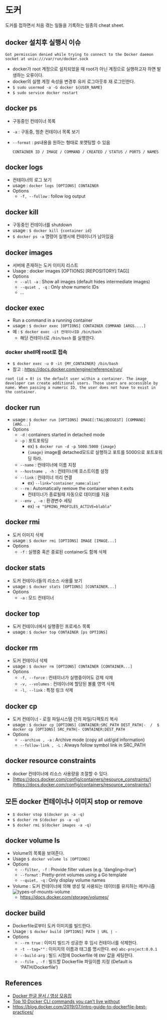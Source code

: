 # 도커
도커를 접하면서 처음 겪는 일들을 기록하는 일종의 cheat sheet.

## docker 설치후 실행시 이슈

```
Got permission denied while trying to connect to the Docker daemon socket at unix:///var/run/docker.sock
```
- docker가 root 계정으로 설치되었을 때 root가 아닌 계정으로 실행하고자 하면 발생하는 오류이다.
- docker의 실행 계정 속성을 변경후 유저 로그아웃후 재 로그인한다.
- `$ sudo usermod -a -G docker ${USER_NAME}`
- `$ sudo service docker restart`


## docker ps
- 구동중인 컨테이너 목록
- `-a` : 구동중, 멈춘 컨테이너 목록 보기
- `--format` : ps내용을 원하는 형태로 포맷팅할 수 있음

	```
	CONTAINER ID / IMAGE / COMMAND / CREATED / STATUS / PORTS / NAMES
	```

## docker logs
- 컨테이너의 로그 보기
- usage : `docker logs [OPTIONS] CONTAINER`
- Options
	- `-f, --follow` : follow log output

## docker kill
- 구동중인 컨테이너를 shutdown
- usage : `$ docker kill {container id}`
- `$ docker ps -a` 명령어 실행시에 컨테이너가 남아있음

## docker images
- 서버에 존재하는 도커 이미지 리스트
- Usage : docker images [OPTIONS] [REPOSITORY[:TAG]]
- Options
	- `--all -a` : Show all images (default hides intermediate images)
	- `--quiet , -q` : Only show numeric IDs
	- ...


## docker exec
- Run a command in a running container
- usage : `$ docker exec [OPTIONS] CONTAINER COMMAND [ARGS....]`
- 예 : `$ docker exec -it 컨테이너ID /bin/bash`
	- 해당 컨테이너로 `/bin/bash` 를 실행한다.

### docker shell에 root로 접속
- `$ docker exec -u 0 -it {MY_CONTAINER} /bin/bash`
- 참고 : https://docs.docker.com/engine/reference/run/

```
root (id = 0) is the default user within a container. The image developer can create additional users. Those users are accessible by name. When passing a numeric ID, the user does not have to exist in the container.
```


## docker run
- usage : `$ docker run [OPTIONS] IMAGE[:TAG|@DIGEST] [COMMAND] [ARG...]`
- Options
	- `-d` : containers started in detached mode
	- `-p` : 포트포워딩
		- ex) `$ docker run -d -p 5000:5000 {image}`
		- `{image}` image를 detached모드로 실행하고 포트를 5000으로 포트포워딩 하라.
  - `--name` : 컨테이너에 이름 지정
  - `--hostname , -h` : 컨테이너에 호스트이름 설정
  - `--link` : 컨테이너 끼리 연결
    - ex) `--link="container_name:alias"`
  - `--rm` : Automatically remove the container when it exits
    - 컨테이너가 종료될때 자동으로 데이터를 지움
  - `--env , -e` : 환경변수 세팅
    - ex) `-e "SPRING_PROFILES_ACTIVE=blabla"`

## docker rmi
- 도커 이미지 삭제
- usage : `$ docker rmi [OPTIONS] IMAGE [IMAGE...]`
- Options
	- `-f` : 실행중 혹은 종료된 container도 함께 삭제
 
## docker stats
- 도커 컨테이너들의 리소스 사용률 보기
- usage : `$ docker stats [OPTIONS] [CONTAINER...]`
- Options
	- `-a` : 모드 컨테이너

## docker top
- 도커 컨테이너에서 실행중인 프로세스 목록
- usage : `$ docker top CONTAINER [ps OPTIONS]`

## docker rm
- 도커 컨테이너 삭제
- usage : `$ docker rm [OPTIONS] CONTAINER [CONTAINER...]`
- Options
  - `-f, --force` : 컨테이너가 실행중이어도 강제 삭제
  - `-v, --volumes` : 컨테이너에 할당된 볼륨 영역 삭제
  - `-l, --link` : 특정 링크 삭제

## docker cp
- 도커 컨테이너 - 로컬 파일시스템 간의 파일/디렉토리 복사
- usage : `$ docker cp [OPTIONS] CONTAINER:SRC_PATH DEST_PATH|-  /  $ docker cp [OPTIONS] SRC_PATH|- CONTAINER:DEST_PATH`
- Options
  - `--archive , -a` : Archive mode (copy all uid/gid information)
  - `--follow-link , -L` : Always follow symbol link in SRC\_PATH

## docker resource constraints
- docker 컨테이너에 리소스 사용량을 조절할 수 있다.
- [https://docs.docker.com/config/containers/resource_constraints/](https://docs.docker.com/config/containers/resource_constraints/)

## 모든 docker 컨테이너나 이미지 stop or remove
- `$ docker stop $(docker ps -a -q)`
- `$ docker rm $(docker ps -a -q)`
- `$ docker rmi $(docker images -a -q)`


## docker volume ls
- Volume의 목록을 보여준다.
- Usage `$ docker volume ls [OPTIONS]`
- Options
  - `--filter, -f` : Provide filter values (e.g. ‘dangling=true’)
  - `--format` : Pretty-print volumes using a Go template
  - `--quiet, -q` : Only display volume names
- Volume : 도커 컨테이너에 의해 생성 및 사용되는 데이터를 유지하는 메커니즘
  ![types-of-mounts-volume](https://docs.docker.com/storage/images/types-of-mounts-volume.png)
  - https://docs.docker.com/storage/volumes/

## docker build
- Dockerfile로부터 도커 이미지를 빌드한다.
- Usage : `$ docker build [OPTIONS] PATH | URL | -`
- Options
  - `--rm true` : 이미지 빌드가 성공한 후 임시 컨테이너를 삭제한다.
  - `-t --tag=""` : 이미지의 이름과 태그를 명시한다. ex) `abc-project:0.0.1`
  - `--build-arg` : 빌드 시점에 Dockerfile 에 `ENV` 값을 세팅한다.
  - `--file , -f` : 빌드할 Dockerfile 파일이름 지정 (Default is ‘PATH/Dockerfile’)

## References
- [Docker 한글 문서 / 영상 모음집](http://documents.docker.co.kr)
- [Top 10 Docker CLI commands you can’t live without](https://medium.com/the-code-review/top-10-docker-commands-you-cant-live-without-54fb6377f481)
- https://blog.docker.com/2019/07/intro-guide-to-dockerfile-best-practices/

